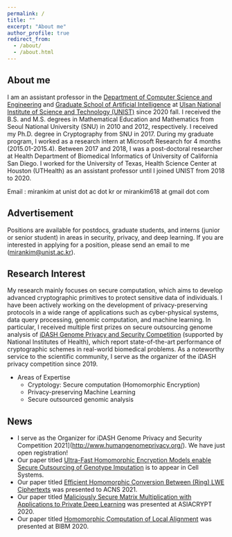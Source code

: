 ```yaml
---
permalink: /
title: ""
excerpt: "About me"
author_profile: true
redirect_from: 
  - /about/
  - /about.html
---
```



## About me
I am an assistant professor in the [Department of Computer Science and Engineering](http://cse.unist.ac.kr) and [Graduate School of Artificial Intelligence](http://uniai.rcast.kr/eng/index.php) at [Ulsan National Institute of Science and Technology (UNIST)](https://www.unist.ac.kr) since 2020 fall. I received the B.S. and M.S. degrees in Mathematical Education and Mathematics from Seoul National University (SNU) in 2010 and 2012, respectively. I received my Ph.D. degree in Cryptography from SNU in 2017. During my graduate program, I worked as a research intern at Microsoft Research for 4 months (2015.01-2015.4). Between 2017 and 2018, I was a post-doctoral researcher at Health Department of Biomedical Informatics of University of California San Diego. I worked for the University of Texas, Health Science Center at Houston (UTHealth) as an assistant professor until I joined UNIST from 2018 to 2020. 

Email : mirankim at unist dot ac dot kr or mirankim618 at gmail dot com <br />

## Advertisement
Positions are available for postdocs, graduate students, and interns (junior or senior student) in areas in security, privacy, and deep learning. If you are interested in applying for a position, please send an email to me (mirankim@unist.ac.kr).

## Research Interest
My research mainly focuses on secure computation, which aims to develop advanced cryptographic primitives to protect sensitive data of individuals. I have been actively working on the development of privacy-preserving protocols in a wide range of applications such as cyber-physical systems, data query processing, genomic computation, and machine learning. In particular, I received multiple first prizes on secure outsourcing genome analysis of [iDASH Genome Privacy and Security Competition](http://www.humangenomeprivacy.org/) (supported by National Institutes of Health), which report state-of-the-art performance of cryptographic schemes in real-world biomedical problems. As a noteworthy service to the scientific community, I serve as the organizer of the iDASH privacy competition since 2019.

 * Areas of Expertise
     * Cryptology: Secure computation (Homomorphic Encryption)
     * Privacy-preserving Machine Learning
     * Secure outsourced genomic analysis

## News
 * I serve as the Organizer for iDASH Genome Privacy and Security Competition 2021](http://www.humangenomeprivacy.org/). We have just open registration! 
 * Our paper titled [Ultra-Fast Homomorphic Encryption Models enable Secure Outsourcing of Genotype Imputation](https://www.biorxiv.org/content/10.1101/2020.07.02.183459v2) is to appear in Cell Systems. 
 * Our paper titled [Efficient Homomorphic Conversion Between (Ring) LWE Ciphertexts](https://eprint.iacr.org/2020/015.pdf) was presented to ACNS 2021.
 * Our paper titled [Maliciously Secure Matrix Multiplication with Applications to Private Deep Learning](https://eprint.iacr.org/2020/451) was presented at ASIACRYPT 2020.
 * Our paper titled [Homomorphic Computation of Local Alignment](https://ieeexplore.ieee.org/abstract/document/9313199) was presented at BIBM 2020.
